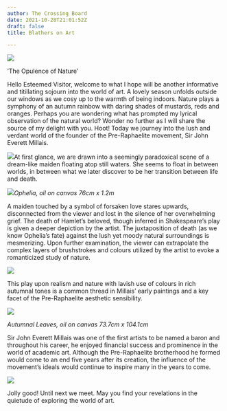 ```yaml
---
author: The Crossing Board
date: 2021-10-28T21:01:52Z
draft: false
title: Blathers on Art

---
```

![](/images/news/blathers-3.png)

’The Opulence of Nature’

Hello Esteemed Visitor, welcome to what I hope will be another informative and titillating sojourn into the world of art. A lovely season unfolds outside our windows as we cosy up to the warmth of being indoors. Nature plays a symphony of an autumn rainbow with daring shades of mustards, reds and oranges. Perhaps you are wondering what has prompted my lyrical observation of the natural world? Wonder no further as I will share the source of my delight with you. Hoot! Today we journey into the lush and verdant world of the founder of the Pre-Raphaelite movement, Sir John Everett Millais.

![](/images/news/2913e50cedd84490a1e0b9b51ce71e6e.jpeg)At first glance, we are drawn into a seemingly paradoxical scene of a dream-like maiden floating atop still waters. She seems to float in between worlds, in between what we later discover to be her transition between life and death.

![](/images/news/dca82d271a684f5c83ddaa547d903629.jpeg)_Ophelia, oil on canvas 76cm x 1.2m_

A maiden touched by a symbol of forsaken love stares upwards, disconnected from the viewer and lost in the silence of her overwhelming grief. The death of Hamlet’s beloved, though inferred in Shakespeare’s play is given a deeper depiction by the artist. The juxtaposition of death (as we know Ophelia’s fate) against the lush yet moody natural surroundings is mesmerizing. Upon further examination, the viewer can extrapolate the complex layers of brushstrokes and colours utilized by the artist to evoke a romanticized study of nature.

![](/images/news/1da864e1e3d14496a09dc3aaa62b1d5d.jpeg)

This play upon realism and nature with lavish use of colours in rich autumnal tones is a common thread in Millais’ early paintings and a key facet of the Pre-Raphaelite aesthetic sensibility.

![](/images/news/9ad4fc0566984ce091d9ab9818ccdf4f.jpeg)

_Autumnal Leaves, oil on canvas 73.7cm x 104.1cm_

Sir John Everett Millais was one of the first artists to be named a baron and throughout his career, he enjoyed financial success and prominence in the world of academic art. Although the Pre-Raphaelite brotherhood he formed would come to an end five years after its creation, the influence of the movement’s ideals would continue to inspire many in the years to come.

![](/images/news/6739cc3d1c8644738bb084ddfa529917.jpeg)

Jolly good! Until next we meet. May you find your revelations in the quietude of exploring the world of art.